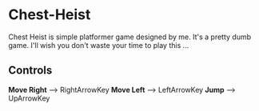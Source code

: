 # Chest-Heist

Chest Heist is simple platformer game designed by me. It's a pretty dumb game. I'll wish you don't waste your time to play this ...

## Controls

  **Move Right** -->   RightArrowKey
  **Move Left**  -->   LeftArrowKey
  **Jump**       -->   UpArrowKey
